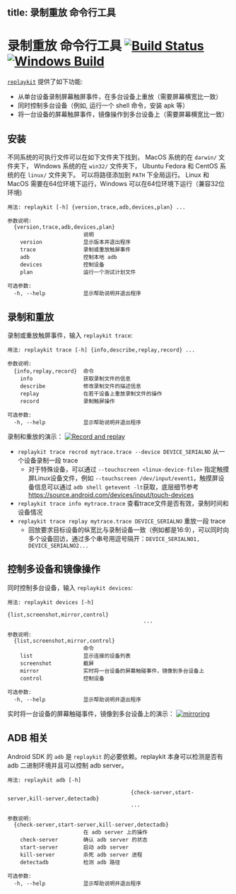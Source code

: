 title: 录制重放 命令行工具
---
# 录制重放 命令行工具 [![Build Status](https://travis-ci.org/appetizerio/replaykit.svg?branch=master)](https://travis-ci.org/appetizerio/replaykit) [![Windows Build](https://ci.appveyor.com/api/projects/status/github/appetizerio/replaykit)](https://ci.appveyor.com/project/mingyuan-xia/replaykit)

[`replaykit`](https://github.com/appetizerio/replaykit) 提供了如下功能:
* 从单台设备录制屏幕触屏事件，在多台设备上重放（需要屏幕横宽比一致）
* 同时控制多台设备（例如, 运行一个 shell 命令，安装 apk 等）
* 将一台设备的屏幕触屏事件，镜像操作到多台设备上（需要屏幕横宽比一致）

## 安装
不同系统的可执行文件可以在如下文件夹下找到， MacOS 系统的在 `darwin/` 文件夹下， Windows 系统的在 `win32/` 文件夹下， Ubuntu Fedora 和 CentOS 系统的在 `linux/` 文件夹下。 可以将路径添加到 `PATH` 下全局运行。 Linux 和 MacOS 需要在64位环境下运行，Windows 可以在64位环境下运行（兼容32位环境)

```
用法: replaykit [-h] {version,trace,adb,devices,plan} ...

参数说明:
  {version,trace,adb,devices,plan}
                        说明
    version             显示版本并退出程序
    trace               录制或重放触屏事件
    adb                 控制本地 adb
    devices             控制设备
    plan                运行一个测试计划文件

可选参数:
  -h, --help            显示帮助说明并退出程序

```

## 录制和重放
录制或重放触屏事件，输入 `replaykit trace`:
```
用法: replaykit trace [-h] {info,describe,replay,record} ...

参数说明:
  {info,replay,record}  命令
    info                获取录制文件的信息
    describe            修改录制文件的描述信息
    replay              在若干设备上重放录制文件的操作
    record              录制触屏操作

可选参数:
  -h, --help            显示帮助说明并退出程序
```

录制和重放的演示：
[![Record and replay](https://i.vimeocdn.com/video/583660790_640.jpg)](http://www.bilibili.com/video/av6725203/index_2.html)

* `replaykit trace recrod mytrace.trace --device DEVICE_SERIALNO` 从一个设备录制一段 trace
  * 对于特殊设备，可以通过 `--touchscreen <linux-device-file>` 指定触摸屏Linux设备文件，例如 `--touchscreen /dev/input/event1`，触摸屏设备信息可以通过 `adb shell getevent -lt`获取，底层细节参考 https://source.android.com/devices/input/touch-devices
* `replaykit trace info mytrace.trace` 查看trace文件是否有效，录制时间和设备情况
* `replaykit trace replay mytrace.trace DEVICE_SERIALNO` 重放一段 trace
  * 回放要求目标设备的纵宽比与录制设备一致（例如都是16:9），可以同时向多个设备回访，通过多个串号用逗号隔开：`DEVICE_SERIALNO1, DEVICE_SERIALNO2...`

## 控制多设备和镜像操作
同时控制多台设备，输入 `replaykit devices`:
```
用法: replaykit devices [-h]
                                           {list,screenshot,mirror,control}
                                           ...

参数说明:
  {list,screenshot,mirror,control}
                        命令
    list                显示连接的设备列表
    screenshot          截屏
    mirror              实时将一台设备的屏幕触碰事件，镜像到多台设备上
    control             控制设备

可选参数:
  -h, --help            显示帮助说明并退出程序
```

实时将一台设备的屏幕触碰事件，镜像到多台设备上的演示：
[![mirroring](https://i.vimeocdn.com/video/585120374_640.jpg)](http://www.bilibili.com/video/av6725203/index_3.html)

## ADB 相关
Android SDK 的 `adb` 是 `replaykit` 的必要依赖。replaykit 本身可以检测是否有 adb 二进制环境并且可以控制 adb server。
```
用法: replaykit adb [-h]
                                       
                                       {check-server,start-server,kill-server,detectadb}
                                       ...

参数说明:
  {check-server,start-server,kill-server,detectadb}
                        在 adb server 上的操作
    check-server        确认 adb server 的状态
    start-server        启动 adb server
    kill-server         杀死 adb server 进程
    detectadb           检测 adb 路径

可选参数:
  -h, --help            显示帮助说明并退出程序
```
